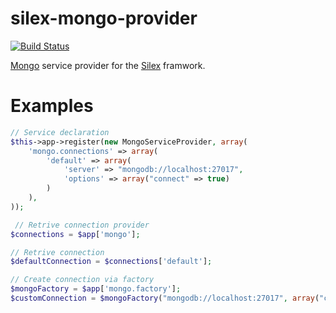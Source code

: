 silex-mongo-provider
====================

[![Build Status](https://travis-ci.org/moriony/silex-mongo-provider.png?branch=master)](https://travis-ci.org/moriony/silex-mongo-provider)

[Mongo](mongodb.org/) service provider for the [Silex](silex.sensiolabs.org/) framwork.

Examples
===
```php
// Service declaration
$this->app->register(new MongoServiceProvider, array(
    'mongo.connections' => array(
        'default' => array(
            'server' => "mongodb://localhost:27017",
            'options' => array("connect" => true)
        )
    ),
));

 // Retrive connection provider
$connections = $app['mongo'];

// Retrive connection
$defaultConnection = $connections['default']; 

// Create connection via factory
$mongoFactory = $app['mongo.factory'];
$customConnection = $mongoFactory("mongodb://localhost:27017", array("connect" => true));
```
